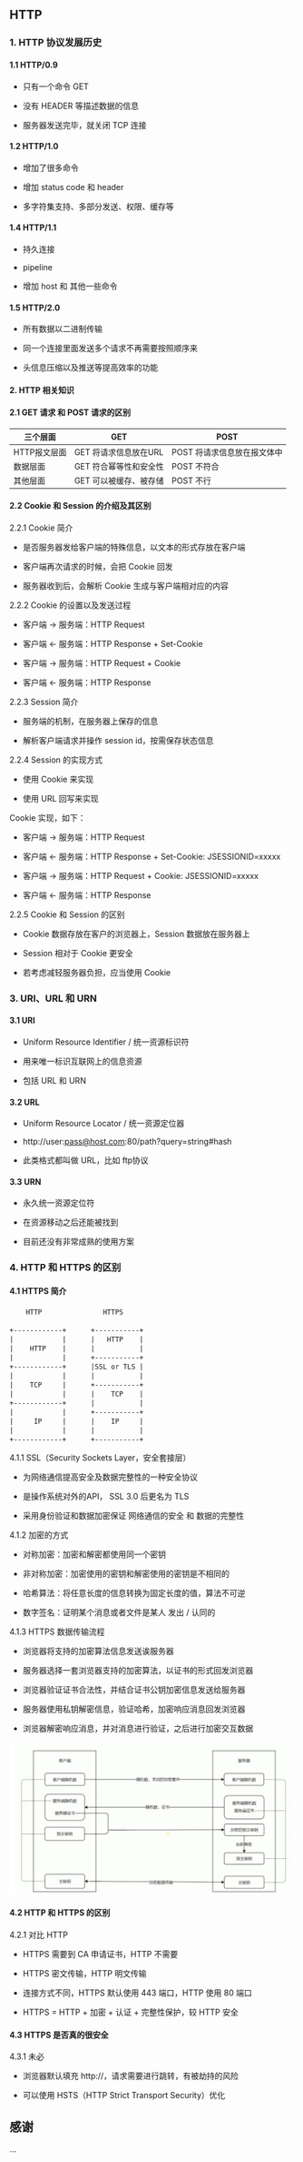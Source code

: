 ## HTTP

### 1. HTTP 协议发展历史

#### 1.1 HTTP/0.9

- 只有一个命令 GET

- 没有 HEADER 等描述数据的信息

- 服务器发送完毕，就关闭 TCP 连接

#### 1.2 HTTP/1.0

- 增加了很多命令

- 增加 status code 和 header

- 多字符集支持、多部分发送、权限、缓存等


#### 1.4 HTTP/1.1

- 持久连接

- pipeline

- 增加 host 和 其他一些命令


#### 1.5 HTTP/2.0

- 所有数据以二进制传输

- 同一个连接里面发送多个请求不再需要按照顺序来

- 头信息压缩以及推送等提高效率的功能

#### 2. HTTP 相关知识

#### 2.1 GET 请求 和 POST 请求的区别

| 三个层面 | GET | POST |
|---|---|---|
|HTTP报文层面| GET 将请求信息放在URL | POST 将请求信息放在报文体中 |
|数据层面| GET 符合幂等性和安全性| POST 不符合|
|其他层面| GET 可以被缓存、被存储| POST 不行|

#### 2.2 Cookie 和 Session 的介绍及其区别

2.2.1 Cookie 简介

- 是否服务器发给客户端的特殊信息，以文本的形式存放在客户端

- 客户端再次请求的时候，会把 Cookie 回发

- 服务器收到后，会解析 Cookie 生成与客户端相对应的内容

2.2.2 Cookie 的设置以及发送过程

- 客户端 -> 服务端：HTTP Request

- 客户端 <- 服务端：HTTP Response + Set-Cookie

- 客户端 -> 服务端：HTTP Request + Cookie

- 客户端 <- 服务端：HTTP Response

2.2.3 Session 简介

- 服务端的机制，在服务器上保存的信息

- 解析客户端请求并操作 session id，按需保存状态信息

2.2.4 Session 的实现方式

- 使用 Cookie 来实现

- 使用 URL 回写来实现

Cookie 实现，如下：

- 客户端 -> 服务端：HTTP Request

- 客户端 <- 服务端：HTTP Response + Set-Cookie: JSESSIONID=xxxxx

- 客户端 -> 服务端：HTTP Request + Cookie: JSESSIONID=xxxxx

- 客户端 <- 服务端：HTTP Response

2.2.5 Cookie 和 Session 的区别

- Cookie 数据存放在客户的浏览器上，Session 数据放在服务器上

- Session 相对于 Cookie 更安全

- 若考虑减轻服务器负担，应当使用 Cookie



### 3. URI、URL 和 URN

#### 3.1 URI

- Uniform Resource Identifier / 统一资源标识符

- 用来唯一标识互联网上的信息资源

- 包括 URL 和 URN


#### 3.2 URL

- Uniform Resource Locator / 统一资源定位器

- http://user:pass@host.com:80/path?query=string#hash

- 此类格式都叫做 URL，比如 ftp协议



#### 3.3 URN

- 永久统一资源定位符

- 在资源移动之后还能被找到

- 目前还没有非常成熟的使用方案



### 4. HTTP 和 HTTPS 的区别

#### 4.1 HTTPS 简介
```
    HTTP               HTTPS

+------------+      +-----------+
|            |      |   HTTP    |
|    HTTP    |      |           |
|            |      +-----------+
+------------+      |SSL or TLS |
|            |      |           |
|    TCP     |      +-----------+
|            |      |    TCP    |
+------------+      |           |
|            |      +-----------+
|     IP     |      |    IP     |
|            |      |           |
+------------+      +-----------+

```

4.1.1 SSL（Security Sockets Layer，安全套接层）

- 为网络通信提高安全及数据完整性的一种安全协议

- 是操作系统对外的API， SSL 3.0 后更名为 TLS

- 采用身份验证和数据加密保证 网络通信的安全 和 数据的完整性

4.1.2 加密的方式

- 对称加密：加密和解密都使用同一个密钥

- 非对称加密：加密使用的密钥和解密使用的密钥是不相同的

- 哈希算法：将任意长度的信息转换为固定长度的值，算法不可逆

- 数字签名：证明某个消息或者文件是某人 发出 / 认同的

4.1.3 HTTPS 数据传输流程

- 浏览器将支持的加密算法信息发送诶服务器

- 服务器选择一套浏览器支持的加密算法，以证书的形式回发浏览器

- 浏览器验证证书合法性，并结合证书公钥加密信息发送给服务器

- 服务器使用私钥解密信息，验证哈希，加密响应消息回发浏览器

- 浏览器解密响应消息，并对消息进行验证，之后进行加密交互数据

![Alt Text](./images/HTTPS数据传输过程.png)

#### 4.2 HTTP 和 HTTPS 的区别

4.2.1 对比 HTTP

- HTTPS 需要到 CA 申请证书，HTTP 不需要

- HTTPS 密文传输，HTTP 明文传输

- 连接方式不同，HTTPS 默认使用 443 端口，HTTP 使用 80 端口

- HTTPS = HTTP + 加密 + 认证 + 完整性保护，较 HTTP 安全

#### 4.3 HTTPS 是否真的很安全

4.3.1 未必

- 浏览器默认填充 http://，请求需要进行跳转，有被劫持的风险

- 可以使用 HSTS（HTTP Strict Transport Security）优化

## 感谢

...